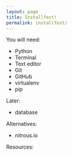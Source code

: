 ```yaml
---
layout: page
title: Installfest!
permalink: installfest/
---
```


You will need:

* Python
* Terminal
* Text editor
* Git
* GitHub
* virtualenv
* pip

Later:

* database

Alternatives:

* nitrous.io

Resources:

